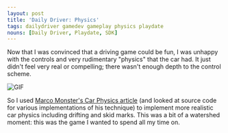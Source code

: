 ```yaml
---
layout: post
title: 'Daily Driver: Physics'
tags: dailydriver gamedev gameplay physics playdate
nouns: [Daily Driver, Playdate, SDK]
---
```


Now that I was convinced that a driving game could be fun, I was unhappy with the controls and very rudimentary "physics" that the car had. It just didn't feel very real or compelling; there wasn't enough depth to the control scheme.

![GIF](/images/posts/daily-driver-physics.gif#playdate)

So I used [Marco Monster's Car Physics article](https://asawicki.info/Mirror/Car%20Physics%20for%20Games/Car%20Physics%20for%20Games.html) (and looked at source code for various implementations of his technique) to implement more realistic car physics including drifting and skid marks. This was a bit of a watershed moment: this was the game I wanted to spend all my time on.